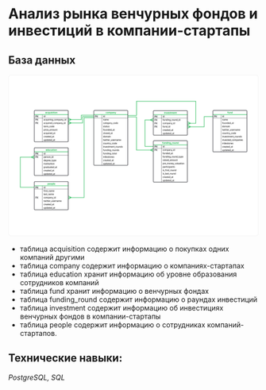 # Анализ рынка венчурных фондов и инвестиций в компании-стартапы

## База данных
![bd](https://github.com/Lima82/Data_analyst_projects/blob/Practicum/SQL/sql_data.png)

- таблица acquisition cодержит информацию о покупках одних компаний другими
- таблица company cодержит информацию о компаниях-стартапах
- таблица education хранит информацию об уровне образования сотрудников компаний
- таблица fund хранит информацию о венчурных фондах
- таблица funding_round содержит информацию о раундах инвестиций
- таблица investment cодержит информацию об инвестициях венчурных фондов в компании-стартапы
- таблица people cодержит информацию о сотрудниках компаний-стартапов.

## Технические навыки:
*PostgreSQL, SQL*
